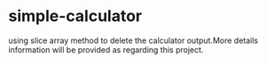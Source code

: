 # simple-calculator
using slice array method to delete the calculator output.More details information will be provided as regarding this project.
